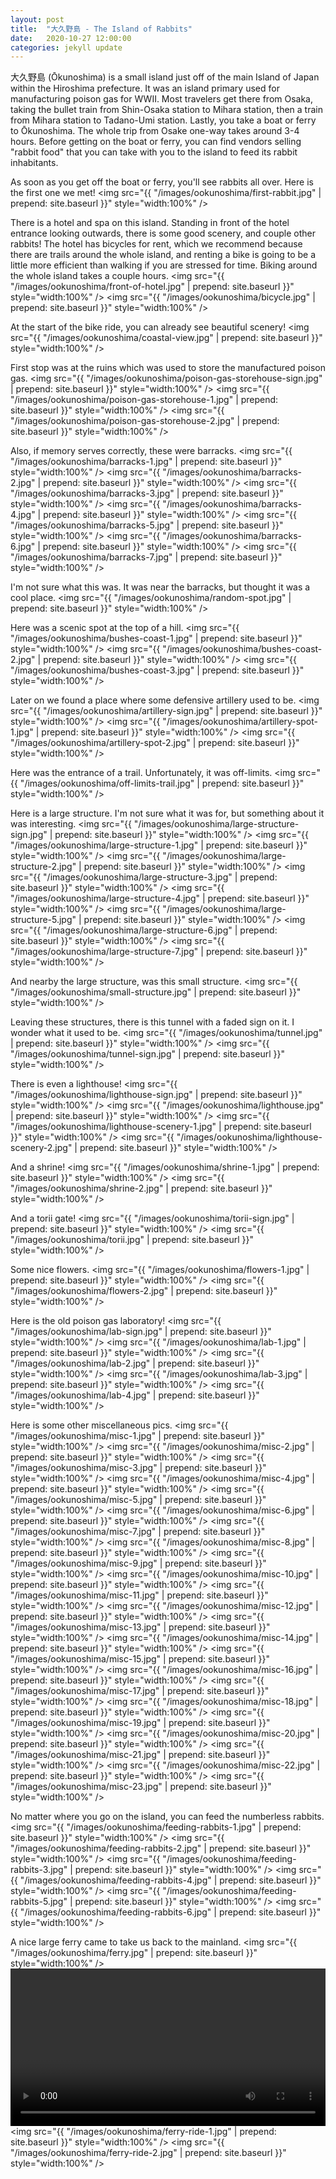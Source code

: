 ```yaml
---
layout: post
title:  "大久野島 - The Island of Rabbits"
date:   2020-10-27 12:00:00
categories: jekyll update
---
```


大久野島 (Ōkunoshima) is a small island just off of the main Island of Japan within the Hiroshima prefecture. It was an island primary used for manufacturing poison gas for WWII. Most travelers get there from Osaka, taking the bullet train from Shin-Osaka station to Mihara station, then a train from Mihara station to Tadano-Umi station. Lastly, you take a boat or ferry to Ōkunoshima. The whole trip from Osake one-way takes around 3-4 hours. Before getting on the boat or ferry, you can find vendors selling "rabbit food" that you can take with you to the island to feed its rabbit inhabitants.

As soon as you get off the boat or ferry, you'll see rabbits all over. Here is the first one we met!
<img src="{{ "/images/ookunoshima/first-rabbit.jpg" | prepend: site.baseurl }}" style="width:100%" />

There is a hotel and spa on this island. Standing in front of the hotel entrance looking outwards, there is some good scenery, and couple other rabbits! The hotel has bicycles for rent, which we recommend because there are trails around the whole island, and renting a bike is going to be a little more efficient than walking if you are stressed for time. Biking around the whole island takes a couple hours.
<img src="{{ "/images/ookunoshima/front-of-hotel.jpg" | prepend: site.baseurl }}" style="width:100%" />
<img src="{{ "/images/ookunoshima/bicycle.jpg" | prepend: site.baseurl }}" style="width:100%" />

At the start of the bike ride, you can already see beautiful scenery!
<img src="{{ "/images/ookunoshima/coastal-view.jpg" | prepend: site.baseurl }}" style="width:100%" />

First stop was at the ruins which was used to store the manufactured poison gas.
<img src="{{ "/images/ookunoshima/poison-gas-storehouse-sign.jpg" | prepend: site.baseurl }}" style="width:100%" />
<img src="{{ "/images/ookunoshima/poison-gas-storehouse-1.jpg" | prepend: site.baseurl }}" style="width:100%" />
<img src="{{ "/images/ookunoshima/poison-gas-storehouse-2.jpg" | prepend: site.baseurl }}" style="width:100%" />

Also, if memory serves correctly, these were barracks.
<img src="{{ "/images/ookunoshima/barracks-1.jpg" | prepend: site.baseurl }}" style="width:100%" />
<img src="{{ "/images/ookunoshima/barracks-2.jpg" | prepend: site.baseurl }}" style="width:100%" />
<img src="{{ "/images/ookunoshima/barracks-3.jpg" | prepend: site.baseurl }}" style="width:100%" />
<img src="{{ "/images/ookunoshima/barracks-4.jpg" | prepend: site.baseurl }}" style="width:100%" />
<img src="{{ "/images/ookunoshima/barracks-5.jpg" | prepend: site.baseurl }}" style="width:100%" />
<img src="{{ "/images/ookunoshima/barracks-6.jpg" | prepend: site.baseurl }}" style="width:100%" />
<img src="{{ "/images/ookunoshima/barracks-7.jpg" | prepend: site.baseurl }}" style="width:100%" />

I'm not sure what this was. It was near the barracks, but thought it was a cool place.
<img src="{{ "/images/ookunoshima/random-spot.jpg" | prepend: site.baseurl }}" style="width:100%" />

Here was a scenic spot at the top of a hill.
<img src="{{ "/images/ookunoshima/bushes-coast-1.jpg" | prepend: site.baseurl }}" style="width:100%" />
<img src="{{ "/images/ookunoshima/bushes-coast-2.jpg" | prepend: site.baseurl }}" style="width:100%" />
<img src="{{ "/images/ookunoshima/bushes-coast-3.jpg" | prepend: site.baseurl }}" style="width:100%" />

Later on we found a place where some defensive artillery used to be.
<img src="{{ "/images/ookunoshima/artillery-sign.jpg" | prepend: site.baseurl }}" style="width:100%" />
<img src="{{ "/images/ookunoshima/artillery-spot-1.jpg" | prepend: site.baseurl }}" style="width:100%" />
<img src="{{ "/images/ookunoshima/artillery-spot-2.jpg" | prepend: site.baseurl }}" style="width:100%" />

Here was the entrance of a trail. Unfortunately, it was off-limits.
<img src="{{ "/images/ookunoshima/off-limits-trail.jpg" | prepend: site.baseurl }}" style="width:100%" />

Here is a large structure. I'm not sure what it was for, but something about it was interesting.
<img src="{{ "/images/ookunoshima/large-structure-sign.jpg" | prepend: site.baseurl }}" style="width:100%" />
<img src="{{ "/images/ookunoshima/large-structure-1.jpg" | prepend: site.baseurl }}" style="width:100%" />
<img src="{{ "/images/ookunoshima/large-structure-2.jpg" | prepend: site.baseurl }}" style="width:100%" />
<img src="{{ "/images/ookunoshima/large-structure-3.jpg" | prepend: site.baseurl }}" style="width:100%" />
<img src="{{ "/images/ookunoshima/large-structure-4.jpg" | prepend: site.baseurl }}" style="width:100%" />
<img src="{{ "/images/ookunoshima/large-structure-5.jpg" | prepend: site.baseurl }}" style="width:100%" />
<img src="{{ "/images/ookunoshima/large-structure-6.jpg" | prepend: site.baseurl }}" style="width:100%" />
<img src="{{ "/images/ookunoshima/large-structure-7.jpg" | prepend: site.baseurl }}" style="width:100%" />

And nearby the large structure, was this small structure.
<img src="{{ "/images/ookunoshima/small-structure.jpg" | prepend: site.baseurl }}" style="width:100%" />

Leaving these structures, there is this tunnel with a faded sign on it. I wonder what it used to be.
<img src="{{ "/images/ookunoshima/tunnel.jpg" | prepend: site.baseurl }}" style="width:100%" />
<img src="{{ "/images/ookunoshima/tunnel-sign.jpg" | prepend: site.baseurl }}" style="width:100%" />

There is even a lighthouse!
<img src="{{ "/images/ookunoshima/lighthouse-sign.jpg" | prepend: site.baseurl }}" style="width:100%" />
<img src="{{ "/images/ookunoshima/lighthouse.jpg" | prepend: site.baseurl }}" style="width:100%" />
<img src="{{ "/images/ookunoshima/lighthouse-scenery-1.jpg" | prepend: site.baseurl }}" style="width:100%" />
<img src="{{ "/images/ookunoshima/lighthouse-scenery-2.jpg" | prepend: site.baseurl }}" style="width:100%" />

And a shrine!
<img src="{{ "/images/ookunoshima/shrine-1.jpg" | prepend: site.baseurl }}" style="width:100%" />
<img src="{{ "/images/ookunoshima/shrine-2.jpg" | prepend: site.baseurl }}" style="width:100%" />

And a torii gate!
<img src="{{ "/images/ookunoshima/torii-sign.jpg" | prepend: site.baseurl }}" style="width:100%" />
<img src="{{ "/images/ookunoshima/torii.jpg" | prepend: site.baseurl }}" style="width:100%" />

Some nice flowers.
<img src="{{ "/images/ookunoshima/flowers-1.jpg" | prepend: site.baseurl }}" style="width:100%" />
<img src="{{ "/images/ookunoshima/flowers-2.jpg" | prepend: site.baseurl }}" style="width:100%" />

Here is the old poison gas laboratory!
<img src="{{ "/images/ookunoshima/lab-sign.jpg" | prepend: site.baseurl }}" style="width:100%" />
<img src="{{ "/images/ookunoshima/lab-1.jpg" | prepend: site.baseurl }}" style="width:100%" />
<img src="{{ "/images/ookunoshima/lab-2.jpg" | prepend: site.baseurl }}" style="width:100%" />
<img src="{{ "/images/ookunoshima/lab-3.jpg" | prepend: site.baseurl }}" style="width:100%" />
<img src="{{ "/images/ookunoshima/lab-4.jpg" | prepend: site.baseurl }}" style="width:100%" />

Here is some other miscellaneous pics.
<img src="{{ "/images/ookunoshima/misc-1.jpg" | prepend: site.baseurl }}" style="width:100%" />
<img src="{{ "/images/ookunoshima/misc-2.jpg" | prepend: site.baseurl }}" style="width:100%" />
<img src="{{ "/images/ookunoshima/misc-3.jpg" | prepend: site.baseurl }}" style="width:100%" />
<img src="{{ "/images/ookunoshima/misc-4.jpg" | prepend: site.baseurl }}" style="width:100%" />
<img src="{{ "/images/ookunoshima/misc-5.jpg" | prepend: site.baseurl }}" style="width:100%" />
<img src="{{ "/images/ookunoshima/misc-6.jpg" | prepend: site.baseurl }}" style="width:100%" />
<img src="{{ "/images/ookunoshima/misc-7.jpg" | prepend: site.baseurl }}" style="width:100%" />
<img src="{{ "/images/ookunoshima/misc-8.jpg" | prepend: site.baseurl }}" style="width:100%" />
<img src="{{ "/images/ookunoshima/misc-9.jpg" | prepend: site.baseurl }}" style="width:100%" />
<img src="{{ "/images/ookunoshima/misc-10.jpg" | prepend: site.baseurl }}" style="width:100%" />
<img src="{{ "/images/ookunoshima/misc-11.jpg" | prepend: site.baseurl }}" style="width:100%" />
<img src="{{ "/images/ookunoshima/misc-12.jpg" | prepend: site.baseurl }}" style="width:100%" />
<img src="{{ "/images/ookunoshima/misc-13.jpg" | prepend: site.baseurl }}" style="width:100%" />
<img src="{{ "/images/ookunoshima/misc-14.jpg" | prepend: site.baseurl }}" style="width:100%" />
<img src="{{ "/images/ookunoshima/misc-15.jpg" | prepend: site.baseurl }}" style="width:100%" />
<img src="{{ "/images/ookunoshima/misc-16.jpg" | prepend: site.baseurl }}" style="width:100%" />
<img src="{{ "/images/ookunoshima/misc-17.jpg" | prepend: site.baseurl }}" style="width:100%" />
<img src="{{ "/images/ookunoshima/misc-18.jpg" | prepend: site.baseurl }}" style="width:100%" />
<img src="{{ "/images/ookunoshima/misc-19.jpg" | prepend: site.baseurl }}" style="width:100%" />
<img src="{{ "/images/ookunoshima/misc-20.jpg" | prepend: site.baseurl }}" style="width:100%" />
<img src="{{ "/images/ookunoshima/misc-21.jpg" | prepend: site.baseurl }}" style="width:100%" />
<img src="{{ "/images/ookunoshima/misc-22.jpg" | prepend: site.baseurl }}" style="width:100%" />
<img src="{{ "/images/ookunoshima/misc-23.jpg" | prepend: site.baseurl }}" style="width:100%" />

No matter where you go on the island, you can feed the numberless rabbits.
<img src="{{ "/images/ookunoshima/feeding-rabbits-1.jpg" | prepend: site.baseurl }}" style="width:100%" />
<img src="{{ "/images/ookunoshima/feeding-rabbits-2.jpg" | prepend: site.baseurl }}" style="width:100%" />
<img src="{{ "/images/ookunoshima/feeding-rabbits-3.jpg" | prepend: site.baseurl }}" style="width:100%" />
<img src="{{ "/images/ookunoshima/feeding-rabbits-4.jpg" | prepend: site.baseurl }}" style="width:100%" />
<img src="{{ "/images/ookunoshima/feeding-rabbits-5.jpg" | prepend: site.baseurl }}" style="width:100%" />
<img src="{{ "/images/ookunoshima/feeding-rabbits-6.jpg" | prepend: site.baseurl }}" style="width:100%" />

A nice large ferry came to take us back to the mainland.
<img src="{{ "/images/ookunoshima/ferry.jpg" | prepend: site.baseurl }}" style="width:100%" />
<video width="100%" controls>
<source src="{{ "/images/ookunoshima/ferry.mp4" | prepend: site.baseurl }}" type="video/mp4">
</video>
<img src="{{ "/images/ookunoshima/ferry-ride-1.jpg" | prepend: site.baseurl }}" style="width:100%" />
<img src="{{ "/images/ookunoshima/ferry-ride-2.jpg" | prepend: site.baseurl }}" style="width:100%" />
